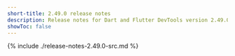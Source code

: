 ```yaml
---
short-title: 2.49.0 release notes
description: Release notes for Dart and Flutter DevTools version 2.49.0.
showToc: false
---
```


{% include ./release-notes-2.49.0-src.md %}
